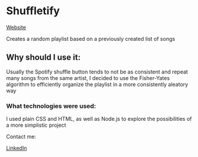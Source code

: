 # Shuffletify

[Website](https://alejoseed.github.io/Shuffletify/)

Creates a random playlist based on a previously created list of songs 

## Why should I use it:

Usually the Spotify shuffle button tends to not be as consistent and repeat many songs from the same artist, I decided to use the Fisher-Yates algorithm to
efficiently organize the playlist in a more consistently aleatory way

### What technologies were used:

I used plain CSS and HTML, as well as Node.js to explore the possibilities of a more simplistic project

Contact me:

[LinkedIn](https://www.linkedin.com/in/alejandropalmar/)
